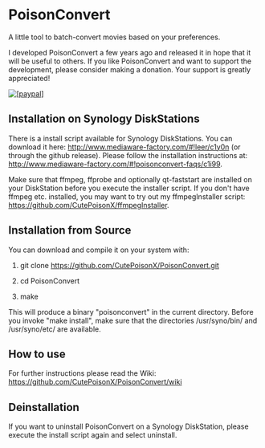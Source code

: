 PoisonConvert
=============

A little tool to batch-convert movies based on your preferences.


I developed PoisonConvert a few years ago and released it in hope that it will be useful to others. If you like PoisonConvert and want to support the development, please consider making a donation. Your support is greatly appreciated!


<a href="https://www.paypal.com/cgi-bin/webscr?cmd=_donations&business=mediaware%2efactory%40gmail%2ecom&lc=US&item_name=PoisonConvert&currency_code=USD&bn=PP%2dDonationsBF%3abtn_donate_SM%2egif%3aNonHosted"><img src="https://www.paypalobjects.com/en_US/i/btn/btn_donate_LG.gif" alt="[paypal]" /></a>

## Installation on Synology DiskStations

There is a install script available for Synology DiskStations. 
You can download it here: http://www.mediaware-factory.com/#!leer/c1y0n (or through the github release).
Please follow the installation instructions at: http://www.mediaware-factory.com/#!poisonconvert-faqs/c1i99.

Make sure that ffmpeg, ffprobe and optionally qt-faststart are installed on your DiskStation before you execute the installer script. If you don't have ffmpeg etc. installed, you may want to try out my ffmpegInstaller script: https://github.com/CutePoisonX/ffmpegInstaller.

## Installation from Source

You can download and compile it on your system with:

1) git clone https://github.com/CutePoisonX/PoisonConvert.git

2) cd PoisonConvert

3) make
   
This will produce a binary "poisonconvert" in the current directory.
Before you invoke "make install", make sure that the directories /usr/syno/bin/ and /usr/syno/etc/ are available.

## How to use

For further instructions please read the Wiki:
https://github.com/CutePoisonX/PoisonConvert/wiki

## Deinstallation
If you want to uninstall PoisonConvert on a Synology DiskStation, please execute the install script again and select uninstall.

